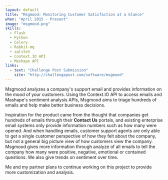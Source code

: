 ```yaml
---
layout: default
title: "Msgmood: Monitoring Customer Satisfaction at a Glance"
when: "April 2015 - Present"
image: "msgmood.png"
skills:
  - Flask
  - Python
  - Celery
  - Rabbit-mq
  - sqlite3
  - Context.IO API
  - Mashape API
links:
  - text: "Challenge Post Submission"
    site: "http://challengepost.com/software/msgmood"
---
```


Msgmood analyzes a company's support email and provides information on the mood of your customers. Using the Context.IO API to access emails and Mashape's sentiment analysis APIs, Msgmood aims to triage hundreds of emails and help make better business decisions.

Inspiration for the product came from the thought that companies get hundreds of emails through their __Contact Us__ portals, and existing enterprise email systems only provide information numbers such as how many were opened. And when handling emails, customer support agents are only able to get a single customer perspective of how they felt about the company, but not a general big picture view of how customers view the company. Msgmood gives more information through analyze of all emails to tell the company how many were positive, negative, emotional or contained questions. We also give trends on sentiment over time.

Me and my partner plans to continue working on this project to provide more customization and analysis.
